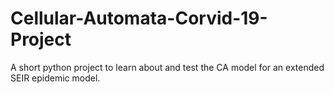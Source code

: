 # Cellular-Automata-Corvid-19-Project
A short python project to learn about and test the CA model for an extended SEIR epidemic model.  
